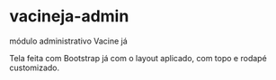 # vacineja-admin
módulo administrativo Vacine já

Tela feita com Bootstrap já com o layout aplicado, com  topo e rodapé customizado.
